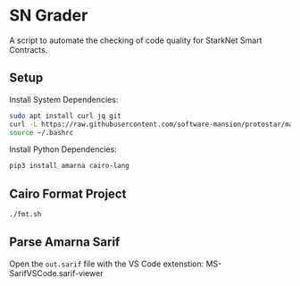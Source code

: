 # SN Grader

A script to automate the checking of code quality for StarkNet Smart Contracts.

## Setup

Install System Dependencies:

```bash
sudo apt install curl jq git
curl -L https://raw.githubusercontent.com/software-mansion/protostar/master/install.sh | bash
source ~/.bashrc
```

Install Python Dependencies:

```bash
pip3 install amarna cairo-lang
```

## Cairo Format Project

```bash
./fmt.sh
```

## Parse Amarna Sarif

Open the `out.sarif` file with the VS Code extenstion: MS-SarifVSCode.sarif-viewer
